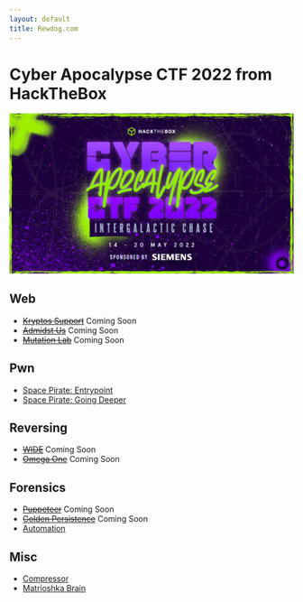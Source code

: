 ```yaml
---
layout: default
title: Rewdog.com
---
```

# Cyber Apocalypse CTF 2022 from HackTheBox
![May 14-20th 2022](cyber_apocalypse_2022_ca.jpg)

## Web
- ~~[Kryptos Support](kryptos-support)~~ Coming Soon
- ~~[Admidst Us](admidst-us)~~ Coming Soon
- ~~[Mutation Lab](mutation-lab)~~ Coming Soon

## Pwn
- [Space Pirate: Entrypoint](entrypoint)
- [Space Pirate: Going Deeper](going-deeper)

## Reversing
- ~~[WIDE](wide)~~ Coming Soon
- ~~[Omega One](omega-one)~~ Coming Soon

## Forensics
- ~~[Puppeteer](puppeteer)~~ Coming Soon
- ~~[Golden Persistence](golden-persistence)~~ Coming Soon
- [Automation](automation)

## Misc
- [Compressor](compressor)
- [Matrioshka Brain](matrioshka-brain)